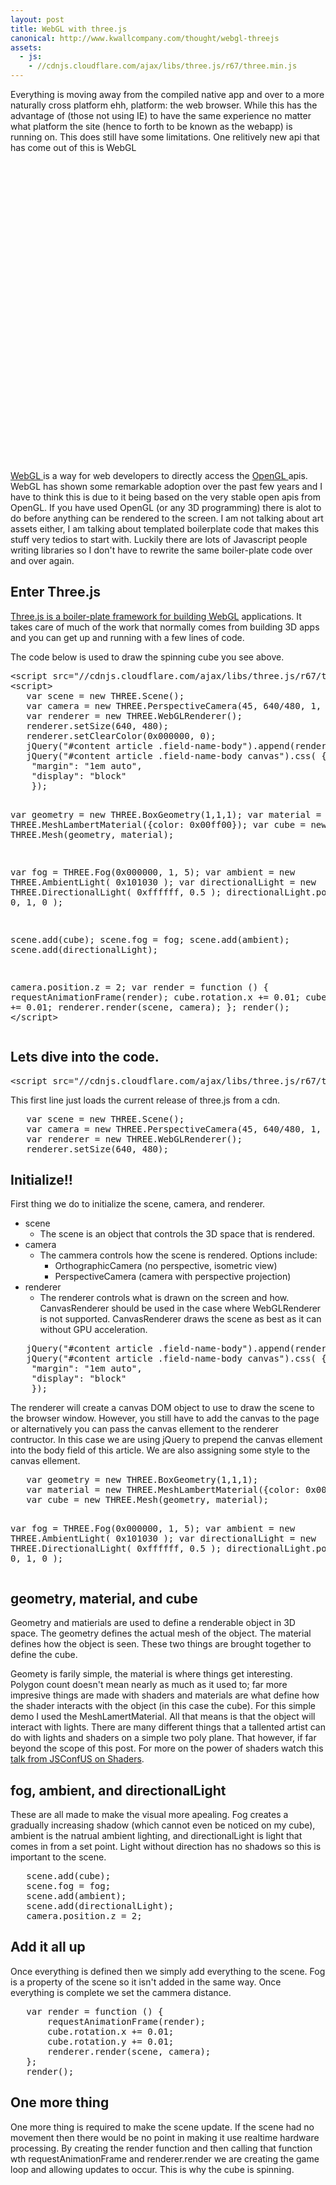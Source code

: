 ```yaml
---
layout: post
title: WebGL with three.js
canonical: http://www.kwallcompany.com/thought/webgl-threejs
assets:
  - js:
    - //cdnjs.cloudflare.com/ajax/libs/three.js/r67/three.min.js
---
```

<p>Everything is moving away from the compiled native app and over to a more naturally cross platform ehh, platform: the web browser. While this has the advantage of (those not using IE) to have the same experience no matter what platform the site (hence to forth to be known as the webapp) is running on. This does still have some limitations. One relitively new api that has come out of this is WebGL</p>
<canvas width="1280" height="960" style="width: 640px; height: 480px; margin: 1em auto; display: block;"></canvas>
<p><a href="http://www.khronos.org/webgl/wiki/Main_Page" target="_blank">WebGL </a>is a way for web developers to directly access the <a href="http://www.opengl.org/" target="_blank">OpenGL </a>apis. WebGL has shown some remarkable adoption over the past few years and I have to think this is due to it being based on the very stable open apis from OpenGL. If you have used OpenGL (or any 3D programming) there is alot to do before anything can be rendered to the screen. I am not talking about art assets either, I am talking about templated boilerplate code that makes this stuff very tedios to start with. Luckily there are lots of Javascript people writing libraries so I don't have to rewrite the same boiler-plate code over and over again.</p>
<h2>Enter Three.js</h2>
<p><a href="http://threejs.org/" target="_blank">Three.js is a boiler-plate framework for building WebGL</a> applications. It takes care of much of the work that normally comes from building 3D apps and you can get up and running with a few lines of code.</p>
<p>The code below is used to draw the spinning cube you see above.</p>
<pre>&lt;script src="//cdnjs.cloudflare.com/ajax/libs/three.js/r67/three.min.js"&gt;&lt;/script&gt;
&lt;script&gt;
   var scene = new THREE.Scene();
   var camera = new THREE.PerspectiveCamera(45, 640/480, 1, 1000);
   var renderer = new THREE.WebGLRenderer();
   renderer.setSize(640, 480);
   renderer.setClearColor(0x000000, 0);
   jQuery("#content article .field-name-body").append(renderer.domElement);
   jQuery("#content article .field-name-body canvas").css( {
    "margin": "1em auto",
    "display": "block"
    });

   var geometry = new THREE.BoxGeometry(1,1,1);
   var material = new THREE.MeshLambertMaterial({color: 0x00ff00});
   var cube = new THREE.Mesh(geometry, material);

   var fog = THREE.Fog(0x000000, 1, 5);
   var ambient = new THREE.AmbientLight( 0x101030 );
   var directionalLight = new THREE.DirectionalLight( 0xffffff, 0.5 );
   directionalLight.position.set( 0, 1, 0 );

   scene.add(cube);
   scene.fog = fog;
   scene.add(ambient);
   scene.add(directionalLight);

   camera.position.z = 2;
   var render = function () {
       requestAnimationFrame(render);
       cube.rotation.x += 0.01;
       cube.rotation.y += 0.01;
       renderer.render(scene, camera);
   };
   render();
&lt;/script&gt;</pre><h2>Lets dive into the code.</h2>
<pre>&lt;script src="//cdnjs.cloudflare.com/ajax/libs/three.js/r67/three.min.js"&gt;&lt;/script&gt;</pre><p>This first line just loads the current release of three.js from a cdn.</p>
<pre>   var scene = new THREE.Scene();
   var camera = new THREE.PerspectiveCamera(45, 640/480, 1, 1000);
   var renderer = new THREE.WebGLRenderer();
   renderer.setSize(640, 480);</pre><h2>Initialize!!</h2>
<p>First thing we do to initialize the scene, camera, and renderer.</p>
<ul><li>scene
<ul><li>The scene is an object that controls the 3D space that is rendered.</li>
</ul></li>
<li>camera
<ul><li>The cammera controls how the scene is rendered. Options include:
<ul><li>OrthographicCamera (no perspective, isometric view)</li>
<li>PerspectiveCamera (camera with perspective projection)</li>
</ul></li>
</ul></li>
<li>renderer
<ul><li>The renderer controls what is drawn on the screen and how. CanvasRenderer should be used in the case where WebGLRenderer is not supported. CanvasRenderer draws the scene as best as it can without GPU acceleration.</li>
</ul></li>
</ul><pre>   jQuery("#content article .field-name-body").append(renderer.domElement);
   jQuery("#content article .field-name-body canvas").css( {
    "margin": "1em auto",
    "display": "block"
    });</pre><p>The renderer will create a canvas DOM object to use to draw the scene to the browser window. However, you still have to add the canvas to the page or alternatively you can pass the canvas ellement to the renderer contructor. In this case we are using jQuery to prepend the canvas ellement into the body field of this article. We are also assigning some style to the canvas ellement.</p>
<pre>   var geometry = new THREE.BoxGeometry(1,1,1);
   var material = new THREE.MeshLambertMaterial({color: 0x00ff00});
   var cube = new THREE.Mesh(geometry, material);

   var fog = THREE.Fog(0x000000, 1, 5);
   var ambient = new THREE.AmbientLight( 0x101030 );
   var directionalLight = new THREE.DirectionalLight( 0xffffff, 0.5 );
   directionalLight.position.set( 0, 1, 0 );</pre><h2>geometry, material, and cube</h2>
<p>Geometry and matierials are used to define a renderable object in 3D space. The geometry defines the actual mesh of the object. The material defines how the object is seen. These two things are brought together to define the cube.</p>
<p>Geomety is farily simple, the material is where things get interesting. Polygon count doesn't mean nearly as much as it used to; far more impresive things are made with shaders and materials are what define how the shader interacts with the object (in this case the cube). For this simple demo I used the MeshLamertMaterial. All that means is that the object will interact with lights. There are many different things that a tallented artist can do with lights and shaders on a simple two poly plane. That however, if far beyond the scope of this post. For more on the power of shaders watch this<a href="https://www.youtube.com/watch?v=GNO_CYUjMK8" target="_blank"> talk from JSConfUS on Shaders</a>.</p>
<h2>fog, ambient, and directionalLight</h2>
<p>These are all made to make the visual more apealing. Fog creates a gradually increasing shadow (which cannot even be noticed on my cube), ambient is the natrual ambient lighting, and directionalLight is light that comes in from a set point. Light without direction has no shadows so this is important to the scene.</p>
<pre>   scene.add(cube);
   scene.fog = fog;
   scene.add(ambient);
   scene.add(directionalLight);
   camera.position.z = 2;</pre><h2>Add it all up</h2>
<p>Once everything is defined then we simply add everything to the scene. Fog is a property of the scene so it isn't added in the same way. Once everything is complete we set the cammera distance.</p>
<pre>   var render = function () {
       requestAnimationFrame(render);
       cube.rotation.x += 0.01;
       cube.rotation.y += 0.01;
       renderer.render(scene, camera);
   };
   render();</pre><h2>One more thing</h2>
<p>One more thing is required to make the scene update. If the scene had no movement then there would be no point in making it use realtime hardware processing. By creating the render function and then calling that function wth requestAnimationFrame and renderer.render we are creating the game loop and allowing updates to occur. This is why the cube is spinning.</p>
